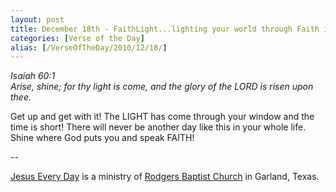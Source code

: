 ```yaml
---
layout: post
title: December 18th - FaithLight...lighting your world through Faith in
categories: [Verse of the Day]
alias: [/VerseOfTheDay/2010/12/18/]
---
```


_Isaiah 60:1  
Arise, shine; for thy light is come, and the glory of the LORD is
risen upon thee._

Get up and get with it! The LIGHT has come through your window and
the time is short! There will never be another day like this in your
whole life. Shine where God puts you and speak FAITH!

 --

<a href=http://jesuseveryday.net>Jesus Every Day</a> is a ministry of <a href=http://rodgersbaptist.net>Rodgers Baptist Church</a> in Garland, Texas.
